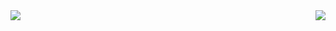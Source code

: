 

<img align="left" src="https://readme-typing-svg.demolab.com?font=Fira+Code&weight=600&size=25&pause=1000&color=F7B278&width=435&lines=%E2%96%A0%E2%96%A0%E2%96%A0%E2%96%A0%E2%96%A0%E2%96%A0%E2%96%A0%E2%96%A0%E2%96%A0%E2%96%A0%E2%96%A0%E2%96%A0+100%25;%F0%9F%92%99+Hi!+I'm+Najeee.;%F0%9F%92%99+A+Front-End+Developer." />
<img align="right" src="https://github-readme-stats.vercel.app/api?username=booms21&show_icons=true&include_all_commits=true&count_private=true&include_all_commits=true&theme=graywhite&hide_border=true" />

